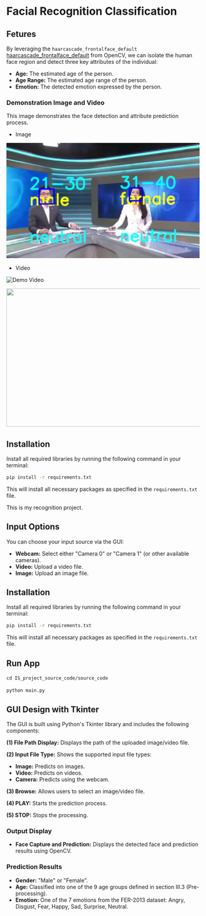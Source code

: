 # Facial Recognition Classification

## Fetures

By leveraging the `haarcascade_frontalface_default` [haarcascade_frontalface_default](https://github.com/kipr/opencv/blob/master/data/haarcascades/haarcascade_frontalface_default.xml) from OpenCV, we can isolate the human face region and detect three key attributes of the individual:

* **Age:**  The estimated age of the person.
* **Age Range:** The estimated age range of the person.
* **Emotion:** The detected emotion expressed by the person.

### Demonstration Image and Video
This image demonstrates the face detection and attribute prediction process. 
- Image

![Demo Image](demo_image.png) 

- Video

![Demo Video](https://github.com/danhtran8mind/computer-vision-1/blob/main/IS_project_source_code/demo_video.gif) 

<img src="video1.gif" width="640" height="360"/>

## Installation

Install all required libraries by running the following command in your terminal:

```bash
pip install -r requirements.txt
```

This will install all necessary packages as specified in the `requirements.txt` file. 


This is my recognition project. 

## Input Options

You can choose your input source via the GUI:

* **Webcam:**  Select either "Camera 0" or "Camera 1" (or other available cameras).
* **Video:** Upload a video file.
* **Image:** Upload an image file.

## Installation

Install all required libraries by running the following command in your terminal:

```bash
pip install -r requirements.txt
```

This will install all necessary packages as specified in the `requirements.txt` file.

## Run App

```
cd IS_project_source_code/source_code

python main.py
```

## GUI Design with Tkinter

The GUI is built using Python's Tkinter library and includes the following components:

**(1) File Path Display:** Displays the path of the uploaded image/video file.

**(2) Input File Type:** Shows the supported input file types:
* **Image:**  Predicts on images.
* **Video:** Predicts on videos.
* **Camera:** Predicts using the webcam.

**(3) Browse:** Allows users to select an image/video file.

**(4) PLAY:** Starts the prediction process.

**(5) STOP:** Stops the processing.

### Output Display

* **Face Capture and Prediction:** Displays the detected face and prediction results using OpenCV. 

### Prediction Results

* **Gender:**  "Male" or "Female".
* **Age:**  Classified into one of the 9 age groups defined in section III.3 (Pre-processing).
* **Emotion:**  One of the 7 emotions from the FER-2013 dataset: Angry, Disgust, Fear, Happy, Sad, Surprise, Neutral. 
